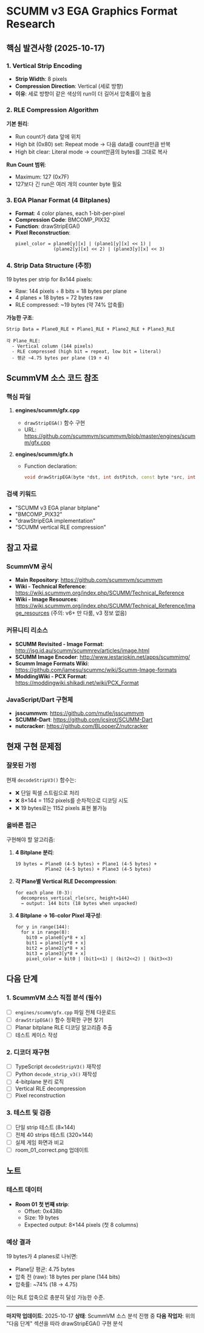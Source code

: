 # SCUMM v3 EGA Graphics Format Research

## 핵심 발견사항 (2025-10-17)

### 1. Vertical Strip Encoding
- **Strip Width**: 8 pixels
- **Compression Direction**: Vertical (세로 방향)
- **이유**: 세로 방향이 같은 색상의 run이 더 길어서 압축률이 높음

### 2. RLE Compression Algorithm
**기본 원리**:
- Run count가 data 앞에 위치
- High bit (0x80) set: Repeat mode → 다음 data를 count만큼 반복
- High bit clear: Literal mode → count만큼의 bytes를 그대로 복사

**Run Count 범위**:
- Maximum: 127 (0x7F)
- 127보다 긴 run은 여러 개의 counter byte 필요

### 3. EGA Planar Format (4 Bitplanes)
- **Format**: 4 color planes, each 1-bit-per-pixel
- **Compression Code**: BMCOMP_PIX32
- **Function**: drawStripEGA()
- **Pixel Reconstruction**:
  ```
  pixel_color = plane0[y][x] | (plane1[y][x] << 1) |
                (plane2[y][x] << 2) | (plane3[y][x] << 3)
  ```

### 4. Strip Data Structure (추정)
19 bytes per strip for 8x144 pixels:
- Raw: 144 pixels ÷ 8 bits = 18 bytes per plane
- 4 planes × 18 bytes = 72 bytes raw
- RLE compressed: ~19 bytes (약 74% 압축률)

**가능한 구조**:
```
Strip Data = Plane0_RLE + Plane1_RLE + Plane2_RLE + Plane3_RLE

각 Plane_RLE:
  - Vertical column (144 pixels)
  - RLE compressed (high bit = repeat, low bit = literal)
  - 평균 ~4.75 bytes per plane (19 ÷ 4)
```

## ScummVM 소스 코드 참조

### 핵심 파일
1. **engines/scumm/gfx.cpp**
   - `drawStripEGA()` 함수 구현
   - URL: https://github.com/scummvm/scummvm/blob/master/engines/scumm/gfx.cpp

2. **engines/scumm/gfx.h**
   - Function declaration:
     ```cpp
     void drawStripEGA(byte *dst, int dstPitch, const byte *src, int height) const;
     ```

### 검색 키워드
- "SCUMM v3 EGA planar bitplane"
- "BMCOMP_PIX32"
- "drawStripEGA implementation"
- "SCUMM vertical RLE compression"

## 참고 자료

### ScummVM 공식
- **Main Repository**: https://github.com/scummvm/scummvm
- **Wiki - Technical Reference**: https://wiki.scummvm.org/index.php/SCUMM/Technical_Reference
- **Wiki - Image Resources**: https://wiki.scummvm.org/index.php/SCUMM/Technical_Reference/Image_resources
  (주의: v6+ 만 다룸, v3 정보 없음)

### 커뮤니티 리소스
- **SCUMM Revisited - Image Format**: http://jsg.id.au/scumm/scummrev/articles/image.html
- **SCUMM Image Encoder**: http://www.jestarjokin.net/apps/scummimg/
- **Scumm Image Formats Wiki**: https://github.com/jamesu/scummc/wiki/Scumm-Image-formats
- **ModdingWiki - PCX Format**: https://moddingwiki.shikadi.net/wiki/PCX_Format

### JavaScript/Dart 구현체
- **jsscummvm**: https://github.com/mutle/jsscummvm
- **SCUMM-Dart**: https://github.com/jcsirot/SCUMM-Dart
- **nutcracker**: https://github.com/BLooperZ/nutcracker

## 현재 구현 문제점

### 잘못된 가정
현재 `decodeStripV3()` 함수는:
- ❌ 단일 픽셀 스트림으로 처리
- ❌ 8×144 = 1152 pixels를 순차적으로 디코딩 시도
- ❌ 19 bytes로는 1152 pixels 표현 불가능

### 올바른 접근
구현해야 할 알고리즘:
1. **4 Bitplane 분리**:
   ```
   19 bytes = Plane0 (4-5 bytes) + Plane1 (4-5 bytes) +
              Plane2 (4-5 bytes) + Plane3 (4-5 bytes)
   ```

2. **각 Plane별 Vertical RLE Decompression**:
   ```
   for each plane (0-3):
     decompress_vertical_rle(src, height=144)
     → output: 144 bits (18 bytes when unpacked)
   ```

3. **4 Bitplane → 16-color Pixel 재구성**:
   ```
   for y in range(144):
     for x in range(8):
       bit0 = plane0[y*8 + x]
       bit1 = plane1[y*8 + x]
       bit2 = plane2[y*8 + x]
       bit3 = plane3[y*8 + x]
       pixel_color = bit0 | (bit1<<1) | (bit2<<2) | (bit3<<3)
   ```

## 다음 단계

### 1. ScummVM 소스 직접 분석 (필수)
- [ ] `engines/scumm/gfx.cpp` 파일 전체 다운로드
- [ ] `drawStripEGA()` 함수 정확한 구현 찾기
- [ ] Planar bitplane RLE 디코딩 알고리즘 추출
- [ ] 테스트 케이스 작성

### 2. 디코더 재구현
- [ ] TypeScript `decodeStripV3()` 재작성
- [ ] Python `decode_strip_v3()` 재작성
- [ ] 4-bitplane 분리 로직
- [ ] Vertical RLE decompression
- [ ] Pixel reconstruction

### 3. 테스트 및 검증
- [ ] 단일 strip 테스트 (8×144)
- [ ] 전체 40 strips 테스트 (320×144)
- [ ] 실제 게임 화면과 비교
- [ ] room_01_correct.png 업데이트

## 노트

### 테스트 데이터
- **Room 01 첫 번째 strip**:
  - Offset: 0x438b
  - Size: 19 bytes
  - Expected output: 8×144 pixels (첫 8 columns)

### 예상 결과
19 bytes가 4 planes로 나뉘면:
- Plane당 평균: 4.75 bytes
- 압축 전 (raw): 18 bytes per plane (144 bits)
- 압축률: ~74% (18 → 4.75)

이는 RLE 압축으로 충분히 달성 가능한 수준.

---

**마지막 업데이트**: 2025-10-17
**상태**: ScummVM 소스 분석 진행 중
**다음 작업자**: 위의 "다음 단계" 섹션을 따라 drawStripEGA() 구현 분석
